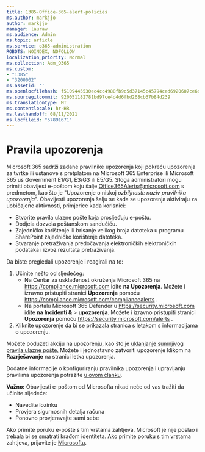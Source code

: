 ```yaml
---
title: 1385-Office-365-alert-policies
ms.author: markjjo
author: markjjo
manager: lauraw
ms.audience: Admin
ms.topic: article
ms.service: o365-administration
ROBOTS: NOINDEX, NOFOLLOW
localization_priority: Normal
ms.collection: Adm_O365
ms.custom:
- "1385"
- "3200002"
ms.assetid: ''
ms.openlocfilehash: f5109445530ec4cc4988fb9c5d37145c45794ced6920607ce6df85c6497c25ec
ms.sourcegitcommit: 920051182781bd97ce4d4d6fbd268cb37b84d239
ms.translationtype: MT
ms.contentlocale: hr-HR
ms.lasthandoff: 08/11/2021
ms.locfileid: "57891671"
---
```

# <a name="alert-policies"></a>Pravila upozorenja

Microsoft 365 sadrži zadane [](https://docs.microsoft.com/microsoft-365/compliance/alert-policies#default-alert-policies) pravilnike upozorenja koji pokreću upozorenja za tvrtke ili ustanove s pretplatom na Microsoft 365 Enterprise ili Microsoft 365 us Government E1/G1, E3/G3 ili E5/G5. Stoga administratori mogu primiti obavijest e-poštom koju šalje Office365Alerts@microsoft.com s predmetom, kao što je "Upozorenje o niskoj *ozbiljnosti: naziv pravilnika upozorenja*". Obavijesti upozorenja šalju se kada se upozorenja aktiviraju za uobičajene aktivnosti, primjerice kada korisnici:

- Stvorite pravila ulazne pošte koja prosljeđuju e-poštu.
- Dodjela dozvola poštanskom sandučiću.
- Zajedničko korištenje ili brisanje velikog broja datoteka u programu SharePoint zajedničko korištenje datoteka.
- Stvaranje pretraživanja predočavanja elektroničkih elektroničkih podataka i izvoz rezultata pretraživanja.

Da biste pregledali upozorenje i reagirali na to:

1. Učinite nešto od sljedećeg:
   - Na Centar za usklađenost okruženja Microsoft 365 na <https://compliance.microsoft.com> idite **na Upozorenja**. Možete i izravno pristupiti stranici **Upozorenja** pomoću <https://compliance.microsoft.com/compliancealerts> .
   - Na portalu Microsoft 365 Defender u <https://security.microsoft.com> idite **na Incidenti &** \> **upozorenja**. Možete i izravno pristupiti stranici **Upozorenja** pomoću <https://security.microsoft.com/alerts> .
2. Kliknite upozorenje da bi se prikazala stranica s letakom s informacijama o upozorenju.

Možete poduzeti akciju na upozorenju, kao što je [uklanjanje sumnjivog pravila ulazne pošte.](https://docs.microsoft.com/microsoft-365/security/office-365-security/responding-to-a-compromised-email-account) Možete i jednostavno zatvoriti upozorenje klikom na **Razrješavanje** na stranici letka upozorenja.

Dodatne informacije o konfiguriranju pravilnika upozorenja i upravljanju pravilima upozorenja potražite  [u ovom članku](https://docs.microsoft.com/microsoft-365/compliance/alert-policies).

**Važno:** Obavijesti e-poštom od Microsofta nikad neće od vas tražiti da učinite sljedeće:

- Navedite lozinku
- Provjera sigurnosnih detalja računa
- Ponovno provjeravajte sami sebe

Ako primite poruku e-pošte s tim vrstama zahtjeva, Microsoft je nije poslao i trebala bi se smatrati krađom identiteta. Ako primite poruku s tim vrstama zahtjeva, prijavite je [Microsoftu](https://docs.microsoft.com/microsoft-365/security/office-365-security/report-junk-email-messages-to-microsoft).
